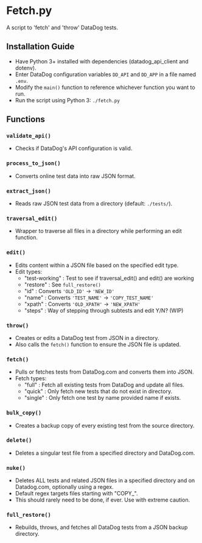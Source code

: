 # Fetch.py

A script to 'fetch' and 'throw' DataDog tests.

## Installation Guide

- Have Python 3+ installed with dependencies (datadog_api_client and dotenv).
- Enter DataDog configuration variables `DD_API` and `DD_APP` in a file named `.env`.
- Modify the `main()` function to reference whichever function you want to run.
- Run the script using Python 3: `./fetch.py`

## Functions

### `validate_api()`
- Checks if DataDog's API configuration is valid.

### `process_to_json()`
- Converts online test data into raw JSON format.

### `extract_json()`
- Reads raw JSON test data from a directory (default: `./tests/`).

### `traversal_edit()`
- Wrapper to traverse all files in a directory while performing an edit function.

### `edit()`
- Edits content within a JSON file based on the specified edit type.
- Edit types:
  - "test-working"  : Test to see if traversal_edit() and edit() are working
  - "restore"       : See `full_restore()`
  - "id"            : Converts `'OLD_ID'` -> `'NEW_ID'`
  - "name"          : Converts `'TEST_NAME'` -> `'COPY_TEST_NAME'`
  - "xpath"         : Converts `'OLD_XPATH'` -> `'NEW_XPATH'`
  - "steps"         : Way of stepping through subtests and edit Y/N? (WIP)

### `throw()`
- Creates or edits a DataDog test from JSON in a directory.
- Also calls the `fetch()` function to ensure the JSON file is updated.

### `fetch()`
- Pulls or fetches tests from DataDog.com and converts them into JSON.
- Fetch types:
  - "full"   : Fetch all existing tests from DataDog and update all files.
  - "quick"  : Only fetch new tests that do not exist in directory.
  - "single" : Only fetch one test by name provided name if exists.

### `bulk_copy()`
- Creates a backup copy of every existing test from the source directory.

### `delete()`
- Deletes a singular test file from a specified directory and DataDog.com.

### `nuke()`
- Deletes ALL tests and related JSON files in a specified directory and on Datadog.com, optionally using a regex.
- Default regex targets files starting with "COPY_".
- This should rarely need to be done, if ever. Use with extreme caution.

### `full_restore()`
- Rebuilds, throws, and fetches all DataDog tests from a JSON backup directory.
